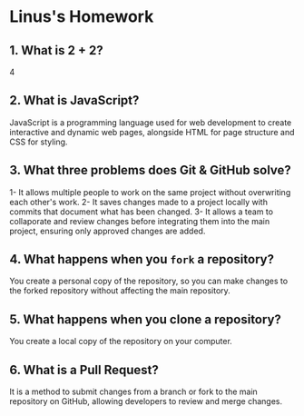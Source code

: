 # Linus's Homework

## 1. What is 2 + 2?

4

## 2. What is JavaScript?

JavaScript is a programming language used for web development to create interactive and dynamic web pages, alongside HTML for page structure and CSS for styling.

## 3. What three problems does Git & GitHub solve?

1- It allows multiple people to work on the same project without overwriting each other's work.
2- It saves changes made to a project locally with commits that document what has been changed.
3- It allows a team to collaporate and review changes before integrating them into the main project, ensuring only approved changes are added.


## 4. What happens when you `fork` a repository?

You create a personal copy of the repository, so you can make changes to the forked repository without affecting the main repository. 

## 5. What happens when you clone a repository?

You create a local copy of the repository on your computer.

## 6. What is a Pull Request?

It is a method to submit changes from a branch or fork to the main repository on GitHub, allowing developers to review and merge changes.
